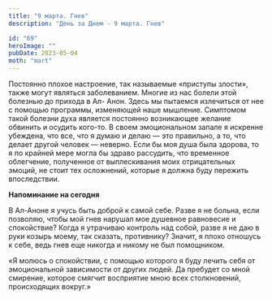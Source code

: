 ```yaml
---
title: "9 марта. Гнев"
description: "День за Днем - 9 марта. Гнев"

id: "69"
heroImage: ""
pubDate: 2023-05-04
moth: "mart"
---
```


Постоянно плохое настроение, так называемые «приступы злости», также могут
являться заболеванием. Многие из нас болели этой болезнью до прихода в Ал-
Анон. Здесь мы пытаемся излечиться от нее с помощью программы, изменяющей наше
мышление. Симптомом такой болезни духа является постоянно возникающее желание
обвинить и осудить кого-то. В своем эмоциональном запале я искренне убеждена,
что все, что я думаю и делаю — это правильно, а то, что делает другой человек
— неверно. Если бы моя душа была здорова, то я по крайней мере могла бы здраво
рассудить, что временное облегчение, полученное от выплескивания моих
отрицательных эмоций, не стоит тех осложнений, которые я должна буду пережить
впоследствии.

**Напоминание на сегодня**

В Ал-Аноне я учусь быть доброй к самой себе. Разве я не больна, если позволяю,
чтобы мой гнев нарушал мое душевное равновесие и спокойствие? Когда я
утрачиваю контроль над собой, разве я не даю в руки козырь моему, так сказать,
противнику? Значит, я плохо отношусь к себе, ведь гнев еще никогда и никому не
был помощником.

«Я молюсь о спокойствии, с помощью которого я буду лечить себя от
эмоциональной зависимости от других людей. Да пребудет со мной смирение,
которое смягчит восприятие мною всех столкновений, происходящих вокруг.»
